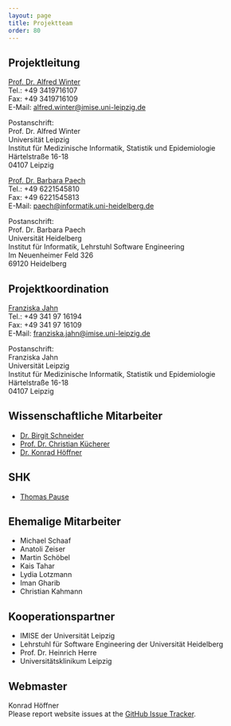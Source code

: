 ```yaml
---
layout: page
title: Projektteam
order: 80
---
```

## Projektleitung

<div class="teamGrid">

<div class="inbox">
<p>
<a href="{{ site.links.winter}}">Prof. Dr. Alfred Winter</a><br>
Tel.: +49 3419716107<br>
Fax: +49 3419716109<br>
E-Mail: <a href="mailto:alfred.winter@imise.uni-leipzig.de">alfred.winter@imise.uni-leipzig.de</a>
</p>
<p>
Postanschrift:<br>
Prof. Dr. Alfred Winter<br>
Universität Leipzig<br>
Institut für Medizinische Informatik, Statistik und Epidemiologie<br>
Härtelstraße 16-18<br>
04107 Leipzig
</p>
</div>

<div class="inbox">
<p>
<a href="{{ site.links.paech}}">Prof. Dr. Barbara Paech</a><br>
Tel.: +49 6221545810<br>
Fax: +49 6221545813<br>
E-Mail: <a href="mailto:paech@informatik.uni-heidelberg.de">paech@informatik.uni-heidelberg.de</a><br>
</p>
<p>
Postanschrift:<br>
Prof. Dr. Barbara Paech<br>
Universität Heidelberg<br>
Institut für Informatik, Lehrstuhl Software Engineering<br>
Im Neuenheimer Feld 326<br>
69120 Heidelberg
</p>
</div>
</div>
<!--  -->

## Projektkoordination

<p>
<a href="{{ site.links.jahn }}">Franziska Jahn</a><br>
Tel.: +49 341 97 16194<br>
Fax: +49 341 97 16109<br>
E-Mail: <a href="mailto:franziska.jahn@imise.uni-leipzig.de">franziska.jahn@imise.uni-leipzig.de</a>
</p>
<p>
Postanschrift:<br>
Franziska Jahn<br>
Universität Leipzig<br>
Institut für Medizinische Informatik, Statistik und Epidemiologie<br>
Härtelstraße 16-18<br>
04107 Leipzig
</p>

## Wissenschaftliche Mitarbeiter

* <a href="{{ site.links.schneider }}">Dr. Birgit Schneider</a>
* <a href="{{ site.links.kuecherer }}">Prof. Dr. Christian Kücherer</a>
* <a href="{{ site.links.hoeffner}}">Dr. Konrad Höffner</a>

## SHK
* <a href="{{ site.links.pause }}">Thomas Pause</a>

## Ehemalige Mitarbeiter

* Michael Schaaf
* Anatoli Zeiser
* Martin Schöbel
* Kais Tahar
* Lydia Lotzmann
* Iman Gharib
* Christian Kahmann

 
## Kooperationspartner

* IMISE der Universität Leipzig
* Lehrstuhl für Software Engineering der Universität Heidelberg
* Prof. Dr. Heinrich Herre
* Universitätsklinikum Leipzig

## Webmaster

Konrad Höffner<br>
Please report website issues at the <a href="https://github.com/snikproject/snik.eu/issues" target="_blank">GitHub Issue Tracker</a>.

